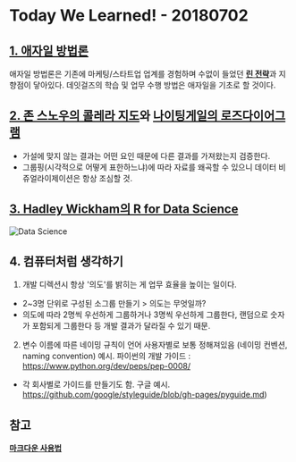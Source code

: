 # Today We Learned! - 20180702

## [**1. 애자일 방법론**](https://brunch.co.kr/@insuk/5)
애자일 방법론은 기존에 마케팅/스타트업 업계를 경험하며 수없이 들었던
[**린 전략**](http://www.hbrkorea.com/magazine/article/view/7_1/article_no/701)과 지향점이 닿아있다.
데잇걸즈의 학습 및 업무 수행 방법은 애자일을 기초로 할 것이다.

## [**2. 존 스노우의 콜레라 지도**](https://namu.wiki/w/%EC%A1%B4%20%EC%8A%A4%EB%85%B8%EC%9A%B0)와 [**나이팅게일의 로즈다이어그램**](http://www.historyofinformation.com/expanded.php?id=3815)
- 가설에 맞지 않는 결과는 어떤 요인 때문에 다른 결과를 가져왔는지 검증한다.
- 그룹핑(시각적으로 어떻게 표한하느냐)에 따라 자료를 왜곡할 수 있으니 데이터 비쥬얼라이제이션은 항상 조심할 것.

## [**3. Hadley Wickham의 R for Data Science**](http://r4ds.had.co.nz/)
![Data Science](http://r4ds.had.co.nz/diagrams/data-science.png)

## 4. 컴퓨터처럼 생각하기
1) 개발 디렉션시 항상 '의도'를 밝히는 게 업무 효율을 높이는 일이다.
- 2~3명 단위로 구성된 소그룹 만들기 > 의도는 무엇일까?
- 의도에 따라 2명씩 우선하게 그룹하거나 3명씩 우선하게 그룹한다, 랜덤으로 숫자가 포함되게 그룹한다 등 개발 결과가 달라질 수 있기 때문.
2) 변수 이름에 따른 네이밍 규칙이 언어 사용자별로 보통 정해져있음 (네이밍 컨벤션, naming convention)
예시. 파이썬의 개발 가이드 : https://www.python.org/dev/peps/pep-0008/ 
- 각 회사별로 가이드를 만들기도 함. 
구글 예시. https://github.com/google/styleguide/blob/gh-pages/pyguide.md)


## 참고
[**마크다운 사용법**](https://gist.github.com/ihoneymon/652be052a0727ad59601)
